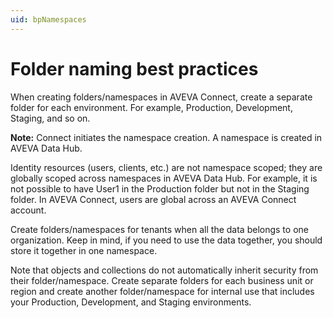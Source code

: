 ```yaml
---
uid: bpNamespaces
---
```


# Folder naming best practices

When creating folders/namespaces in AVEVA Connect, create a separate folder for each environment. For example, Production, Development, Staging, and so on.
 
**Note:** Connect initiates the namespace creation. A namespace is created in AVEVA Data Hub. 

Identity resources (users, clients, etc.) are not namespace scoped; they are globally scoped across namespaces in AVEVA Data Hub. For example, it is not possible to have User1 in the Production folder but not in the Staging folder. In AVEVA Connect, users are global across an AVEVA Connect account.

Create folders/namespaces for tenants when all the data belongs to one organization. Keep in mind, if you need to use the data together, you should store it together in one namespace.

Note that objects and collections do not automatically inherit security from their folder/namespace. Create separate folders for each business unit or region and create another folder/namespace for internal use that includes your Production, Development, and Staging environments.
